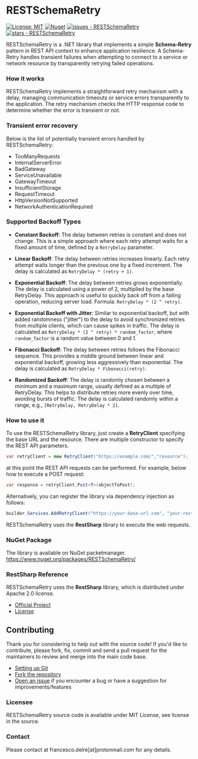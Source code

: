 # RESTSchemaRetry

[![License: MIT](https://img.shields.io/badge/License-MIT-yellow.svg)](https://opensource.org/licenses/MIT)
[![Nuget](https://img.shields.io/nuget/v/RESTSchemaRetry?style=plastic)](https://www.nuget.org/packages/RESTSchemaRetry)
[![issues - RESTSchemaRetry](https://img.shields.io/github/issues/engineering87/RESTSchemaRetry)](https://github.com/engineering87/RESTSchemaRetry/issues)
[![stars - RESTSchemaRetry](https://img.shields.io/github/stars/engineering87/RESTSchemaRetry?style=social)](https://github.com/engineering87/RESTSchemaRetry)

RESTSchemaRetry is a .NET library that implements a simple **Schema-Retry** pattern in REST API context to enhance application resilience.
A Schema-Retry handles transient failures when attempting to connect to a service or network resource by transparently retrying failed operations.

### How it works
RESTSchemaRetry implements a straightforward retry mechanism with a delay, managing communication timeouts or service errors transparently to the application.
The retry mechanism checks the HTTP response code to determine whether the error is transient or not.

### Transient error recovery
Below is the list of potentially transient errors handled by RESTSchemaRetry:
  * TooManyRequests
  * InternalServerError
  * BadGateway
  * ServiceUnavailable
  * GatewayTimeout
  * InsufficientStorage
  * RequestTimeout
  * HttpVersionNotSupported
  * NetworkAuthenticationRequired

### Supported Backoff Types

- **Constant Backoff**: The delay between retries is constant and does not change. This is a simple approach where each retry attempt waits for a fixed amount of time, defined by a `RetryDelay` parameter.
  
- **Linear Backoff**: The delay between retries increases linearly. Each retry attempt waits longer than the previous one by a fixed increment. The delay is calculated as `RetryDelay * (retry + 1)`.

- **Exponential Backoff**: The delay between retries grows exponentially. The delay is calculated using a power of 2, multiplied by the base RetryDelay. This approach is useful to quickly back off from a failing operation, reducing server load. Formula: `RetryDelay * (2 ^ retry)`.
  
- **Exponential Backoff with Jitter**: Similar to exponential backoff, but with added randomness ("jitter") to the delay to avoid synchronized retries from multiple clients, which can cause spikes in traffic. The delay is calculated as `RetryDelay * (2 ^ retry) * random_factor`, where `random_factor` is a random value between 0 and 1.
  
- **Fibonacci Backoff**: The delay between retries follows the Fibonacci sequence. This provides a middle ground between linear and exponential backoff, growing less aggressively than exponential. The delay is calculated as `RetryDelay * Fibonacci(retry)`.
  
- **Randomized Backoff**: The delay is randomly chosen between a minimum and a maximum range, usually defined as a multiple of RetryDelay. This helps to distribute retries more evenly over time, avoiding bursts of traffic. The delay is calculated randomly within a range, e.g., `[RetryDelay, RetryDelay * 2]`.

### How to use it

To use the RESTSchemaRetry library, just create a **RetryClient** specifying the base URL and the resource.
There are multiple constructor to specify the REST API parameters.

```csharp
var retryClient = new RetryClient("https://example.com/","resource");
```
at this point the REST API requests can be performed.
For example, below how to execute a POST request:

```csharp
var response = retryClient.Post<T>(objectToPost);
```
Alternatively, you can register the library via dependency injection as follows:

```csharp
builder.Services.AddRetryClient("https://your-base-url.com", "your-rest-resourse");
```

RESTSchemaRetry uses the **RestSharp** library to execute the web requests.

### NuGet Package

The library is available on NuGet packetmanager.
https://www.nuget.org/packages/RESTSchemaRetry/

### RestSharp Reference
RESTSchemaRetry uses the **RestSharp** library, which is distributed under Apache 2.0 license.
* [Official Project](https://github.com/restsharp/RestSharp)
* [License](https://github.com/restsharp/RestSharp/blob/dev/LICENSE.txt)

## Contributing
Thank you for considering to help out with the source code!
If you'd like to contribute, please fork, fix, commit and send a pull request for the maintainers to review and merge into the main code base.

 * [Setting up Git](https://docs.github.com/en/get-started/getting-started-with-git/set-up-git)
 * [Fork the repository](https://docs.github.com/en/pull-requests/collaborating-with-pull-requests/working-with-forks/fork-a-repo)
 * [Open an issue](https://github.com/engineering87/RESTSchemaRetry/issues) if you encounter a bug or have a suggestion for improvements/features

### Licensee
RESTSchemaRetry source code is available under MIT License, see license in the source.

### Contact
Please contact at francesco.delre[at]protonmail.com for any details.
